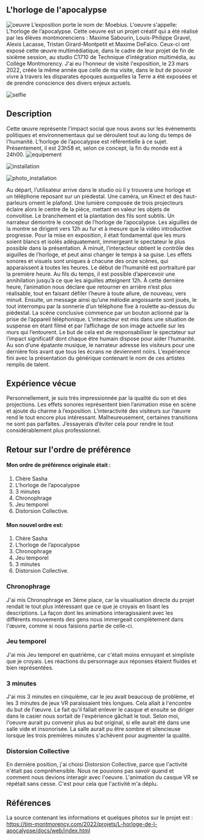 
## L'horloge de l'apocalypse

![oeuvre](/moebius_horloge_apocalypse/medias/oeuvre.jpg)
L’exposition porte le nom de: Moebius. L'oeuvre s'appelle: L’horloge de l’apocalypse. Cette oeuvre est un projet créatif qui a été réalisé par les élèves montmorenciens : Maxime Sabourin, Louis-Philippe Gravel, Alexis Lacasse, Tristan Girard-Montpetit et Maxime DeFalco. Ceux-ci ont exposé cette œuvre multimédiatique, dans le cadre de leur projet de fin de sixième session, au studio C1710 de Technique d’intégration multimédia, au Collège Montmorency. J'ai eu l’honneur de visité l'exposition, le 23 mars 2022, créée la même année que celle de ma visite, dans le but de pouvoir vivre à travers les disparates époques auxquelles la Terre a été exposées et de prendre conscience des divers enjeux actuels.

![selfie](/moebius_horloge_apocalypse/medias/selfie.jpg)

## Description


Cette œuvre représente l'impact social que nous avons sur les événements politiques et environnementaux qui se déroulent tout au long du temps de l'humanité. L’horloge de l’apocalypse est référentielle à ce sujet. Présentement, il est 23h58 et, selon ce concept, la fin du monde est à 24h00.
![equipement](/moebius_horloge_apocalypse/croquis/schema_equipement.png)

![installation](/moebius_horloge_apocalypse/croquis/schema_installation.png)

![photo_installation](/moebius_horloge_apocalypse/medias/installation_photo.png)

Au départ, l’utilisateur arrive dans le studio où il y trouvera une horloge et un téléphone reposant sur un piédestal. Une caméra, un Kinect et des haut-parleurs ornent le plafond. Une lumière composée de trois projecteurs éclaire alors le centre de la pièce, mettant en valeur les objets de convoitise. Le branchement et la plantation des fils sont subtils. Un narrateur démontre le concept de l’horloge de l’apocalypse.  Les aiguilles de la montre se dirigent vers 12h au fur et à mesure que la vidéo introductive progresse. Pour la mise en exposition, il était fondamental que les murs soient blancs et isolés adéquatement, immergeant le spectateur le plus possible dans la présentation. À minuit, l’interacteur obtient le contrôle des aiguilles de l’horloge, et peut ainsi changer le temps à sa guise. Les effets sonores et visuels sont uniques à chacune des onze scènes, qui apparaissent à toutes les heures. Le début de l’humanité est portraituré par la première heure. Au fils du temps, il est possible d’apercevoir une annihilation jusqu’à ce que les aiguilles atteignent 12h. À cette dernière heure, l’animation nous déclare que retourner en arrière n’est plus réalisable, tout en faisant défiler l’heure à toute allure, de nouveau, vers minuit. Ensuite, un message ainsi qu’une mélodie angoissante sont joués, le tout interrompu par la sonnerie d’un téléphone fixe à roulette au-dessus du piédestal. La scène conclusive commence par un bouton actionné par la prise de l’appareil téléphonique. L'interacteur est mis dans une situation de suspense en étant filmé et par l’affichage de son image actuelle sur les murs qui l’entourent. Le but de cela est de responsabiliser le spectateur sur l’impact significatif dont chaque être humain dispose pour aider l’humanité. Au son d’une épatante musique, le narrateur adresse les visiteurs pour une dernière fois avant que tous les écrans ne deviennent noirs. L’expérience fini avec la présentation du générique contenant le nom de ces artistes remplis de talent.


## Expérience vécue



Personnellement, je suis très impressionnée par la qualité du son et des projections. Les effets sonores représentent bien l’animation mise en scène et ajoute du charme à l’exposition. L’interactivité des visiteurs sur l’œuvre rend le tout encore plus intéressant. Malheureusement, certaines transitions ne sont pas parfaites. J’essayerais d’éviter cela pour rendre le tout considérablement plus professionnel.

## Retour sur l'ordre de préférence

#### Mon ordre de préférence originale était : 
1. Chère Sasha
2. L’horloge de l’apocalypse
3. 3 minutes
4. Chronophrage
5. Jeu temporel
6. Distorsion Collective.


#### Mon nouvel ordre est: 

1. Chère Sasha
2. L’horloge de l’apocalypse
3. Chronophrage
4. Jeu temporel
5. 3 minutes
6. Distorsion Collective. 

### Chronophrage

J'ai mis Chronophrage en 3ème place, car la visualisation directe du projet rendait le tout plus intéressant que ce que je croyais en lisant les descriptions. La façon dont les animations interagissaient avec les différents mouvements des gens nous immergeait complètement dans l'œuvre, comme si nous faisions partie de celle-ci. 

### Jeu temporel

J'ai mis Jeu temporel en quatrième, car c'était moins ennuyant et simpliste que je croyais. Les réactions du personnage aux réponses étaient fluides et bien représentées. 

### 3 minutes

J'ai mis 3 minutes en cinquième, car le jeu avait beaucoup de problème, et les 3 minutes de jeux VR paraissaient très longues. Cela allait à l'encontre du but de l'œuvre. Le fait qu'il fallait enlever le casque et ensuite se diriger dans le casier nous sortait de l'expérience gâchait le tout. Selon moi, l'oeuvre aurait pu convenir plus au but original, si elle aurait été dans une salle vide et insonorisée. La salle aurait pu être sombre et silencieuse lorsque les trois premières minutes s'achèvent pour augmenter la qualité.

### Distorsion Collective

En dernière position, j'ai choisi Distorsion Collective, parce que l'activité n'était pas compréhensible. Nous ne pouvions pas savoir quand et comment nous devions interagir avec l'oeuvre. L'animation du casque VR se répétait sans cesse. C'est pour cela que l'activité m'a déplu.

## Références

La source contenant les informations et quelques photos sur le projet est : https://tim-montmorency.com/2022/projets/L-horloge-de-l-apocalypse/docs/web/index.html



